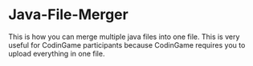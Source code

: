 # Java-File-Merger
This is how you can merge multiple java files into one file. This is very useful for CodinGame participants because CodinGame requires you to upload everything in one file.
